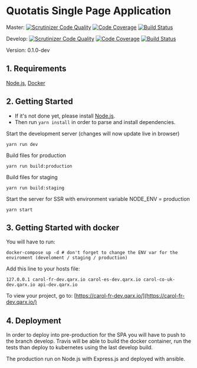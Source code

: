 # Quotatis Single Page Application
Master: [![Scrutinizer Code Quality](https://scrutinizer-ci.com/g/Quotatis/carol/badges/quality-score.png?b=master&s=222575eb53a871d4c978a53173ea8ea59d97fc38)](https://scrutinizer-ci.com/g/Quotatis/carol/?branch=master) [![Code Coverage](https://scrutinizer-ci.com/g/Quotatis/carol/badges/coverage.png?b=master&s=2566a0a0516e5557828471b90a9d9d0fc82b109e)](https://scrutinizer-ci.com/g/Quotatis/carol/?branch=master) [![Build Status](https://travis-ci.com/Quotatis/carol.svg?token=n1DpETbfhCpoPtcwMaSP&branch=master)](https://travis-ci.com/Quotatis/carol/)

Develop: [![Scrutinizer Code Quality](https://scrutinizer-ci.com/g/Quotatis/carol/badges/quality-score.png?b=develop&s=222575eb53a871d4c978a53173ea8ea59d97fc38)](https://scrutinizer-ci.com/g/Quotatis/carol/?branch=develop) [![Code Coverage](https://scrutinizer-ci.com/g/Quotatis/carol/badges/coverage.png?b=develop&s=2566a0a0516e5557828471b90a9d9d0fc82b109e)](https://scrutinizer-ci.com/g/Quotatis/carol/?branch=develop) [![Build Status](https://travis-ci.com/Quotatis/carol.svg?token=n1DpETbfhCpoPtcwMaSP&branch=develop)](https://travis-ci.com/Quotatis/carol/)

Version: 0.1.0-dev

## 1. Requirements
[Node.js](https://nodejs.org/), [Docker](https://docker.io)

## 2. Getting Started

* If it's not done yet, please install [Node.js](http://nodejs.org/). 
* Then run `yarn install` in order to parse and install dependencies.

Start the development server (changes will now update live in browser)
```
yarn run dev
```

Build files for production
```
yarn run build:production
```

Build files for staging
```
yarn run build:staging
```

Start the server for SSR with environment variable NODE_ENV = production
```
yarn start
```

## 3. Getting Started with docker

You will have to run:
```
docker-compose up -d # don't forget to change the ENV var for the enviroment (develoment / staging / production)
```

Add this line to your hosts file:
```
127.0.0.1 carol-fr-dev.qarx.io carol-es-dev.qarx.io carol-co-uk-dev.qarx.io api-dev.qarx.io
```

To view your project, go to: [https://carol-fr-dev.qarx.io/](https://carol-fr-dev.qarx.io/)

## 4. Deployment

In order to deploy into pre-production for the SPA you will have to push to the branch develop.
Travis will be able to build the docker container, run the tests than deploy to kubernetes using the last develop build.

The production run on Node.js with Express.js and deployed with ansible.